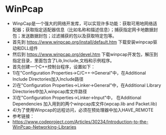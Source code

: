 # WinPcap
* WinpCap是一个强大的网络开发库，可以实现许多功能：获取可用地网络适配器；获取指定适配器信息（比如名称和描述信息）；捕获指定网卡地数据封包；发送数据封包；过滤捕获的包以及获取特定包等。
* 首先到 https://www.winpcap.org/install/default.htm 下载安装winpcap驱动和DLL组件
* 然后到 https://www.winpcap.org/devel.htm 下载winpcap开发包，解压到指定目录，里面包含了Lib,Include,文档和示例程序。
* 首先创建一个C++控制台程序，设置如下：
* 1)在"Configuration Properties->C/C++->General"中，在Additional Include Directories加入Include路径
* 2)在"Configuration Properties->Linker->General"中，在Additional Library Directories中加入winpcap库文件路径
* 3)在"Configuration Properties->Linker->Input"中， 在Additional Dependencies 加入用到的两个winpcap库文件(wpcap.lib and Packet.lib)
* 4)为了使用Winpcap的远程访问，必须在预处理器中加入HAVE_REMOTE
* 参考链接：
* https://www.codeproject.com/Articles/30234/Introduction-to-the-WinPcap-Networking-Libraries
